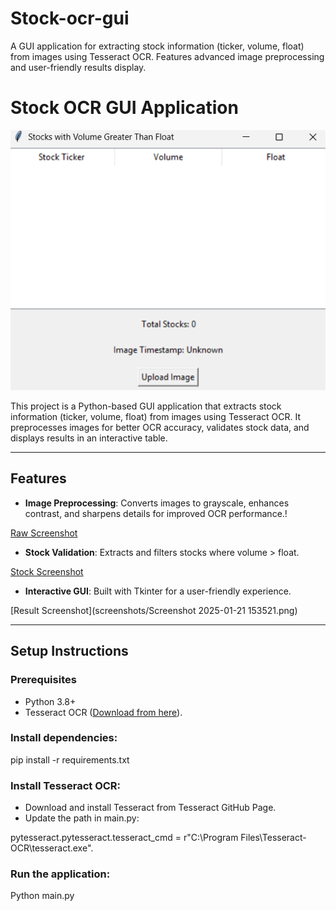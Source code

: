 # Stock-ocr-gui
A GUI application for extracting stock information (ticker, volume, float) from images using Tesseract OCR. Features advanced image preprocessing and user-friendly results display.

# Stock OCR GUI Application

![GUI Screenshot](screenshots/app-screenshot.png)

This project is a Python-based GUI application that extracts stock information (ticker, volume, float) from images using Tesseract OCR. It preprocesses images for better OCR accuracy, validates stock data, and displays results in an interactive table.

---

## Features
- **Image Preprocessing**: Converts images to grayscale, enhances contrast, and sharpens details for improved OCR performance.!

 [Raw Screenshot](screenshots/debug_final_preprocessed_image.png)
  
- **Stock Validation**: Extracts and filters stocks where volume > float.

[Stock Screenshot](screenshots/processed_image.png)

  
- **Interactive GUI**: Built with Tkinter for a user-friendly experience.

[Result Screenshot](screenshots/Screenshot 2025-01-21 153521.png)

---

## Setup Instructions

### Prerequisites
- Python 3.8+
- Tesseract OCR ([Download from here](https://github.com/tesseract-ocr/tesseract)).

### Install dependencies:

pip install -r requirements.txt

### Install Tesseract OCR:

- Download and install Tesseract from Tesseract GitHub Page.
- Update the path in main.py:
  
pytesseract.pytesseract.tesseract_cmd = r"C:\\Program Files\\Tesseract-OCR\\tesseract.exe".

### Run the application:

Python main.py

